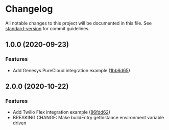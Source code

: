 # Changelog

All notable changes to this project will be documented in this file. See [standard-version](https://github.com/conventional-changelog/standard-version) for commit guidelines.

## 1.0.0 (2020-09-23)

### Features

- Add Genesys PureCloud integration example ([1bb6d65](https://github.com/watson-developer-cloud/assistant-web-chat-service-desk-starter/commit/1bb6d6556df7429f2a8cd2203a5b641bb38b7751))

## 2.0.0 (2020-10-22)

### Features

- Add Twilio Flex integration example ([86fdd62](https://github.com/watson-developer-cloud/assistant-web-chat-service-desk-starter/commit/86fdd62faec0ddeb8da044f0592ebd12fbd3d860))
- BREAKING CHANGE: Make buildEntry getInstance environment variable driven